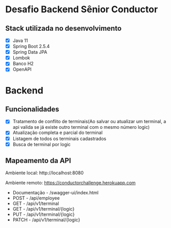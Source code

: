 # Desafio Backend Sênior Conductor

## Stack utilizada no desenvolvimento

- [x] Java 11
- [x] Spring Boot 2.5.4
- [x] Spring Data JPA
- [x] Lombok
- [x] Banco H2
- [x] OpenAPI

# Backend

## Funcionalidades

- [x] Tratamento de conflito de terminais(Ao salvar ou atualizar um terminal, a api valida se já existe outro terminal com o mesmo número logic)
- [x] Atualização completa e parcial do terminal
- [x] Listagem de todos os terminais cadastrados
- [x] Busca de terminal por logic

## Mapeamento da API

Ambiente local: http://localhost:8080

Ambiente remoto: https://conductorchallenge.herokuapp.com

- Documentação - /swagger-ui/index.html
- POST - /api/employee
- GET - /api/v1/terminal
- GET - /api/v1/terminal/{logic}
- PUT - /api/v1/terminal/{logic}
- PATCH  - /api/v1/terminal/{logic}